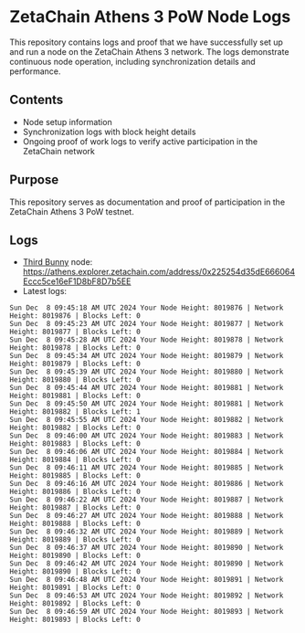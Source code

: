 # ZetaChain Athens 3 PoW Node Logs
This repository contains logs and proof that we have successfully set up and run a node on the ZetaChain Athens 3 network. The logs demonstrate continuous node operation, including synchronization details and performance.

## Contents
- Node setup information
- Synchronization logs with block height details
- Ongoing proof of work logs to verify active participation in the ZetaChain network

## Purpose
This repository serves as documentation and proof of participation in the ZetaChain Athens 3 PoW testnet.

## Logs

- [Third Bunny](https://thirdbunny.xyz/) node: https://athens.explorer.zetachain.com/address/0x225254d35dE666064Eccc5ce16eF1D8bF8D7b5EE
- Latest logs:
```
Sun Dec  8 09:45:18 AM UTC 2024 Your Node Height: 8019876 | Network Height: 8019876 | Blocks Left: 0
Sun Dec  8 09:45:23 AM UTC 2024 Your Node Height: 8019877 | Network Height: 8019877 | Blocks Left: 0
Sun Dec  8 09:45:28 AM UTC 2024 Your Node Height: 8019878 | Network Height: 8019878 | Blocks Left: 0
Sun Dec  8 09:45:34 AM UTC 2024 Your Node Height: 8019879 | Network Height: 8019879 | Blocks Left: 0
Sun Dec  8 09:45:39 AM UTC 2024 Your Node Height: 8019880 | Network Height: 8019880 | Blocks Left: 0
Sun Dec  8 09:45:44 AM UTC 2024 Your Node Height: 8019881 | Network Height: 8019881 | Blocks Left: 0
Sun Dec  8 09:45:50 AM UTC 2024 Your Node Height: 8019881 | Network Height: 8019882 | Blocks Left: 1
Sun Dec  8 09:45:55 AM UTC 2024 Your Node Height: 8019882 | Network Height: 8019882 | Blocks Left: 0
Sun Dec  8 09:46:00 AM UTC 2024 Your Node Height: 8019883 | Network Height: 8019883 | Blocks Left: 0
Sun Dec  8 09:46:06 AM UTC 2024 Your Node Height: 8019884 | Network Height: 8019884 | Blocks Left: 0
Sun Dec  8 09:46:11 AM UTC 2024 Your Node Height: 8019885 | Network Height: 8019885 | Blocks Left: 0
Sun Dec  8 09:46:16 AM UTC 2024 Your Node Height: 8019886 | Network Height: 8019886 | Blocks Left: 0
Sun Dec  8 09:46:22 AM UTC 2024 Your Node Height: 8019887 | Network Height: 8019887 | Blocks Left: 0
Sun Dec  8 09:46:27 AM UTC 2024 Your Node Height: 8019888 | Network Height: 8019888 | Blocks Left: 0
Sun Dec  8 09:46:32 AM UTC 2024 Your Node Height: 8019889 | Network Height: 8019889 | Blocks Left: 0
Sun Dec  8 09:46:37 AM UTC 2024 Your Node Height: 8019890 | Network Height: 8019890 | Blocks Left: 0
Sun Dec  8 09:46:42 AM UTC 2024 Your Node Height: 8019890 | Network Height: 8019890 | Blocks Left: 0
Sun Dec  8 09:46:48 AM UTC 2024 Your Node Height: 8019891 | Network Height: 8019891 | Blocks Left: 0
Sun Dec  8 09:46:53 AM UTC 2024 Your Node Height: 8019892 | Network Height: 8019892 | Blocks Left: 0
Sun Dec  8 09:46:59 AM UTC 2024 Your Node Height: 8019893 | Network Height: 8019893 | Blocks Left: 0
```
